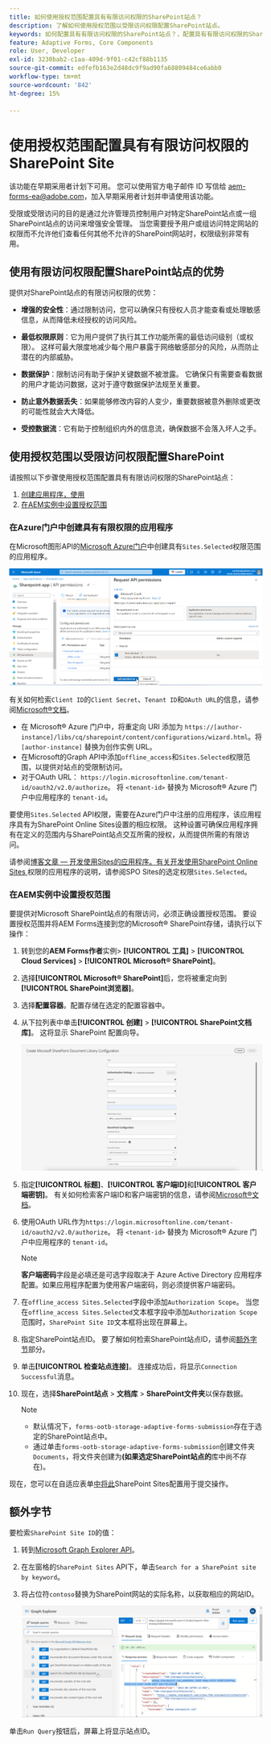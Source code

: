 ```yaml
---
title: 如何使用授权范围配置具有有限访问权限的SharePoint站点？
description: 了解如何使用授权范围以受限访问权限配置SharePoint站点。
keywords: 如何配置具有有限访问权限的SharePoint站点？，配置具有有限访问权限的SharePoint，使用授权范围限制SharePoint站点的访问权限。
feature: Adaptive Forms, Core Components
role: User, Developer
exl-id: 3230bab2-c1aa-409d-9f01-c42cf88b1135
source-git-commit: edfefb163e2d48dc9f9ad90fa68809484ce6abb0
workflow-type: tm+mt
source-wordcount: '842'
ht-degree: 15%

---
```


# 使用授权范围配置具有有限访问权限的 SharePoint Site

<span class="preview">该功能在早期采用者计划下可用。 您可以使用官方电子邮件 ID 写信给 aem-forms-ea@adobe.com，加入早期采用者计划并申请使用该功能。</span>

受限或受限访问的目的是通过允许管理员控制用户对特定SharePoint站点或一组SharePoint站点的访问来增强安全管理。 当您需要授予用户或组访问特定网站的权限而不允许他们查看任何其他不允许的SharePoint网站时，权限级别非常有用。

## 使用有限访问权限配置SharePoint站点的优势

提供对SharePoint站点的有限访问权限的优势：

* **增强的安全性**：通过限制访问，您可以确保只有授权人员才能查看或处理敏感信息，从而降低未经授权的访问风险。

* **最低权限原则**：它为用户提供了执行其工作功能所需的最低访问级别（或权限）。 这样可最大限度地减少每个用户暴露于网络敏感部分的风险，从而防止潜在的内部威胁。

* **数据保护**：限制访问有助于保护关键数据不被泄露。 它确保只有需要查看数据的用户才能访问数据，这对于遵守数据保护法规至关重要。

* **防止意外数据丢失**：如果能够修改内容的人变少，重要数据被意外删除或更改的可能性就会大大降低。

* **受控数据流**：它有助于控制组织内外的信息流，确保数据不会落入坏人之手。

## 使用授权范围以受限访问权限配置SharePoint

请按照以下步骤使用授权范围配置具有有限访问权限的SharePoint站点：

1. [创建应用程序，使用 ](#create-an-application-with-the-limited-permission-in-the-azure-portal)
1. [在AEM实例中设置授权范围](#set-the-authorization-scope-at-aem-instance)

### 在Azure门户中创建具有有限权限的应用程序

在Microsoft图形API的[Microsoft Azure门户](https://portal.azure.com/#home)中创建具有`Sites.Selected`权限范围的应用程序。

![SharePoint选定的站点](/help/forms/assets/sharepoint-selected-site.png)

有关如何检索`Client ID`的`Client Secret`、`Tenant ID`和`OAuth URL`的信息，请参阅[Microsoft®文档](https://learn.microsoft.com/en-us/graph/auth-register-app-v2)。
* 在 Microsoft® Azure 门户中，将重定向 URI 添加为 `https://[author-instance]/libs/cq/sharepoint/content/configurations/wizard.html`。将 `[author-instance]` 替换为创作实例 URL。
* 在Microsoft的Graph API中添加`offline_access`和`Sites.Selected`权限范围，以提供对站点的受限制访问。
* 对于OAuth URL： `https://login.microsoftonline.com/tenant-id/oauth2/v2.0/authorize`。 将 `<tenant-id>` 替换为 Microsoft® Azure 门户中应用程序的 `tenant-id`。

要使用`Sites.Selected` API权限，需要在Azure门户中注册的应用程序，该应用程序具有为SharePoint Online Sites设置的相应权限。 这种设置可确保应用程序拥有在定义的范围内与SharePoint站点交互所需的授权，从而提供所需的有限访问。

请参阅[博客文章 — 开发使用Sites的应用程序。有关开发使用SharePoint Online Sites ](https://techcommunity.microsoft.com/t5/microsoft-sharepoint-blog/develop-applications-that-use-sites-selected-permissions-for-spo/ba-p/3790476)权限的应用程序的说明，请参阅SPO Sites的选定权限`Sites.Selected`。

### 在AEM实例中设置授权范围

要提供对Microsoft SharePoint站点的有限访问，必须正确设置授权范围。 要设置授权范围并将AEM Forms连接到您的Microsoft® SharePoint存储，请执行以下操作：

1. 转到您的&#x200B;**AEM Forms作者**&#x200B;实例> **[!UICONTROL 工具]** > **[!UICONTROL Cloud Services]** > **[!UICONTROL Microsoft® SharePoint]**。
1. 选择&#x200B;**[!UICONTROL Microsoft® SharePoint]**&#x200B;后，您将被重定向到&#x200B;**[!UICONTROL SharePoint浏览器]**。
1. 选择&#x200B;**配置容器**。配置存储在选定的配置容器中。
1. 从下拉列表中单击&#x200B;**[!UICONTROL 创建]** > **[!UICONTROL SharePoint文档库]**。 这将显示 SharePoint 配置向导。

   ![SharePoint站点有限站点访问](/help/forms/assets/sharepoint-doc-library-limited-scopes.png)

1. 指定&#x200B;**[!UICONTROL 标题]**、**[!UICONTROL 客户端ID]**&#x200B;和&#x200B;**[!UICONTROL 客户端密钥]**。 有关如何检索客户端ID和客户端密钥的信息，请参阅[Microsoft®文档](https://learn.microsoft.com/en-us/graph/auth-register-app-v2)。

1. 使用OAuth URL作为`https://login.microsoftonline.com/tenant-id/oauth2/v2.0/authorize`。 将 `<tenant-id>` 替换为 Microsoft® Azure 门户中应用程序的 `tenant-id`。

   >[!NOTE]
   >
   > **客户端密码**&#x200B;字段是必填还是可选字段取决于 Azure Active Directory 应用程序配置。如果应用程序配置为使用客户端密码，则必须提供客户端密码。

1. 在`offline_access Sites.Selected`字段中添加`Authorization Scope`。 当您在`offline_access Sites.Selected`文本框字段中添加`Authorization Scope`范围时，`SharePoint Site ID`文本框将出现在屏幕上。

1. 指定SharePoint站点ID。 要了解如何检索SharePoint站点ID，请参阅[额外字节](#extra-bytes)部分。

1. 单击&#x200B;**[!UICONTROL 检查站点连接]**。 连接成功后，将显示`Connection Successful`消息。

1. 现在，选择&#x200B;**SharePoint站点** > **文档库** > **SharePoint文件夹**&#x200B;以保存数据。

   >[!NOTE]
   >
   >* 默认情况下，`forms-ootb-storage-adaptive-forms-submission`存在于选定的SharePoint站点中。
   >* 通过单击`forms-ootb-storage-adaptive-forms-submission`创建文件夹`Documents`，将文件夹创建为&#x200B;**(如果选定SharePoint站点的**&#x200B;库中尚不存在)。

现在，您可以在自适应表单[中将此](/help/forms/configure-submit-action-sharepoint.md#use-sharepoint-document-library-configuration-in-an-adaptive-form-use-sharepoint-configuartion-in-af)SharePoint Sites配置用于提交操作。

## 额外字节

要检索`SharePoint Site ID`的值：
1. 转到[Microsoft Graph Explorer API](https://developer.microsoft.com/en-us/graph/graph-explorer)。
1. 在左窗格的`SharePoint Sites` API下，单击`Search for a SharePoint site by keyword`。
1. 将占位符`contoso`替换为SharePoint网站的实际名称，以获取相应的网站ID。

   ![SharePoint文档库ID](/help/forms/assets/sharepoint-site-id.png)

单击`Run Query`按钮后，屏幕上将显示站点ID。
